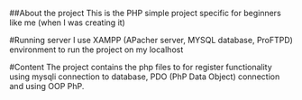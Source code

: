 ##About the project
This is the PHP simple project specific for beginners like me (when I was creating it)

#Running server
I use XAMPP (APacher server, MYSQL database, ProFTPD) environment to run the project on my localhost

#Content
The project contains the php files to for register functionality using mysqli connection to database, PDO (PhP Data Object) connection and using OOP PhP.
